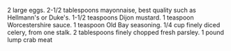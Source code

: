 2 large eggs.
2-1/2 tablespoons mayonnaise, best quality such as Hellmann's or Duke's.
1-1/2 teaspoons Dijon mustard.
1 teaspoon Worcestershire sauce.
1 teaspoon Old Bay seasoning.
1/4 cup finely diced celery, from one stalk.
2 tablespoons finely chopped fresh parsley.
1 pound lump crab meat